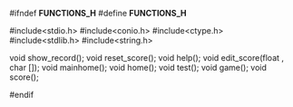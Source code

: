 
#ifndef __FUNCTIONS_H__
#define __FUNCTIONS_H__

#include<stdio.h>
#include<conio.h>
#include<ctype.h>
#include<stdlib.h>
#include<string.h>

void show_record();
void reset_score();
void help();
void edit_score(float , char []);
void mainhome();
void home();
void test();
void game();
void score();

#endif
